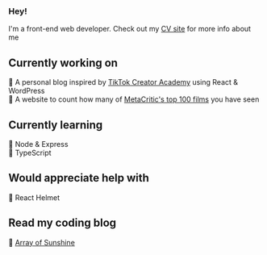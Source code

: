 ### Hey!

I'm a front-end web developer. Check out my [CV site](https://danedwardsdeveloper.com/) for more info about me

## Currently working on 
🔭 A personal blog inspired by [TikTok Creator Academy](https://www.tiktok.com/creator-academy/en/homepage) using React & WordPress\
🔭 A website to count how many of [MetaCritic's top 100 films](https://www.metacritic.com/browse/movie/) you have seen

## Currently learning
🌱 Node & Express\
🌱 TypeScript 

## Would appreciate help with
🤔 React Helmet

## Read my coding blog
📝 [Array of Sunshine](https://arrayofsunshine.co.uk/)
